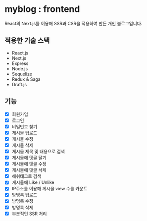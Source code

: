 # myblog : frontend

React의 Next.js를 이용해 SSR과 CSR을 적용하여 만든 개인 블로그입니다. 

## 적용한 기술 스택   
  
- React.js
- Next.js 
- Express 
- Node.js
- Sequelize
- Redux & Saga
- Draft.js

## 기능

- [x] 회원가입
- [x] 로그인 
- [x] 비밀번호 찾기 
- [x] 게시물 업로드
- [x] 게시물 수정
- [x] 게시물 삭제
- [x] 게시물 제목 및 내용으로 검색
- [x] 게시물에 댓글 달기
- [x] 게시물에 댓글 수정
- [x] 게시물에 댓글 삭제
- [x] 해쉬태그로 검색
- [x] 게시물에 Like / Unlike
- [x] IP주소를 이용해 게시물 view 수를 카운트
- [x] 방명록 업로드
- [x] 방명록 수정
- [x] 방명록 삭제
- [x] 부분적인 SSR 처리
